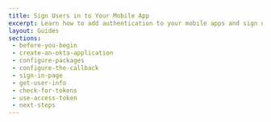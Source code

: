 ```yaml
---
title: Sign Users in to Your Mobile App
excerpt: Learn how to add authentication to your mobile apps and sign users in using Okta's APIs and libraries.
layout: Guides
sections:
 - before-you-begin
 - create-an-okta-application
 - configure-packages
 - configure-the-callback
 - sign-in-page
 - get-user-info
 - check-for-tokens
 - use-access-token
 - next-steps
---
```

